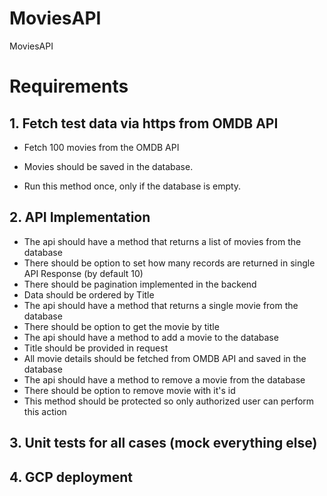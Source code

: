 # MoviesAPI
MoviesAPI

# Requirements

## 1. Fetch test data via https from OMDB API

- Fetch 100 movies from the OMDB API

- Movies should be saved in the database.

- Run this method once, only if the database is empty.

## 2. API Implementation

- The api should have a method that returns a list of movies from the database
- There should be option to set how many records are returned in single API Response (by default 10)
- There should be pagination implemented in the backend
- Data should be ordered by Title
- The api should have a method that returns a single movie from the database
- There should be option to get the movie by title
- The api should have a method to add a movie to the database
- Title should be provided in request
- All movie details should be fetched from OMDB API and saved in the database
- The api should have a method to remove a movie from the database
- There should be option to remove movie with it's id
- This method should be protected so only authorized user can perform this action

## 3. Unit tests for all cases (mock everything else)

## 4. GCP deployment
